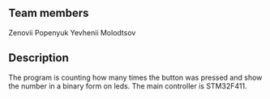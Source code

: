 ## Team members
Zenovii Popenyuk
Yevhenii Molodtsov

## Description
The program is counting how many times the button was pressed and show the number in a binary form on leds. 
The main controller is STM32F411.
